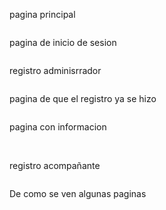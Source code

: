  </section>
 <P>pagina principal</P>
  <img src="img/screen1.jpg" alt="">
  <P>pagina de inicio de sesion</P>
  <img src="img/Screen2.jpg" alt="">
  <p>registro adminisrrador</p>
  <img src="img/screen3.jpg" alt="">
<P>pagina de que el registro ya se hizo</P>
  <img src="img/screen4jpg.jpg" alt="">
  <p>pagina con informacion</p>
  <img src="img/screen5.jpg" alt="">
  <img src="img/screen6.jpg" alt="">
  <P> registro acompañante</P>
 <img src="img/screen7jpg.jpg" alt="">
 <p>De como se ven algunas paginas </p>
 <img src="img/screen8.jpg" alt="">
  <img src="img/screen9.jpg" alt="">
  <img src="img/screen10.jpg" alt="">
  <img src="img/screen11.jpg" alt="">
  <img src="img/screen12.jpg" alt="">
  <img src="img/screen13.jpg" alt="">
  <img src="img/screen14.jpg" alt="">
  <img src="img/screen15.jpg" alt="">
  <img src="img/screen16.jpg" alt="">
 </section>